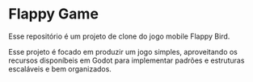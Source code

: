 # Flappy Game

Esse repositório é um projeto de clone do jogo mobile Flappy Bird. 

Esse projeto é focado em produzir um jogo simples, aproveitando os recursos disponíbeis em Godot para implementar padrões e estruturas escaláveis e bem organizados.
